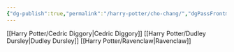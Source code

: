 ```yaml
---
{"dg-publish":true,"permalink":"/harry-potter/cho-chang/","dgPassFrontmatter":true}
---
```


[[Harry Potter/Cedric Diggory\|Cedric Diggory]]
[[Harry Potter/Dudley Dursley\|Dudley Dursley]]
[[Harry Potter/Ravenclaw\|Ravenclaw]]
